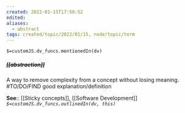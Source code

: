 ```yaml
---
created: 2022-01-15T17:50:52 
edited: 
aliases:
  - abstract
tags: created/topic/2022/01/15, node/topic/term
---
```

`$=customJS.dv_funcs.mentionedIn(dv)`

##### <s class="topic-title">[[abstraction]]</s>

A way to remove complexity from a concept without losing meaning.
#TO/DO/FIND good explanation/definition

**See**:: [[Sticky concepts]], [[Software Development]]
*`$=customJS.dv_funcs.outlinedIn(dv, this)`*